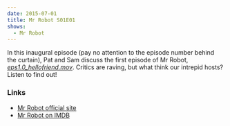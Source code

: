 ```yaml
---
date: 2015-07-01
title: Mr Robot S01E01
shows:
  - Mr Robot
---
```


In this inaugural episode (pay no attention to the episode number behind the curtain), Pat and Sam discuss the first episode of Mr Robot, [*eps1.0_hellofriend.mov*][s01e01-imdb]. Critics are raving, but what think our intrepid hosts? Listen to find out!

### Links

* [Mr Robot official site][mr-robot-usa]
* [Mr Robot on IMDB][mr-robot-imdb]

[s01e01-imdb]:http://www.imdb.com/title/tt4652838/
[mr-robot-imdb]:http://www.imdb.com/title/tt4158110/
[mr-robot-usa]:http://www.usanetwork.com/mrrobot
